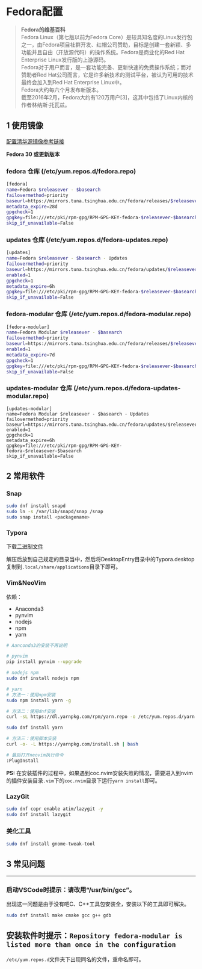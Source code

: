 # Fedora配置

> **Fedora的维基百科**  
> Fedora Linux（第七版以前为Fedora Core）是较具知名度的Linux发行包之一，由Fedora项目社群开发、红帽公司赞助，目标是创建一套新颖、多功能并且自由（开放源代码）的操作系统。Fedora是商业化的Red Hat Enterprise Linux发行版的上游源码。  
> Fedora对于用户而言，是一套功能完备、更新快速的免费操作系统；而对赞助者Red Hat公司而言，它是许多新技术的测试平台，被认为可用的技术最终会加入到Red Hat Enterprise Linux中。  
> Fedora大约每六个月发布新版本。  
> 截至2016年2月，Fedora大约有120万用户[3]，这其中包括了Linux内核的作者林纳斯·托瓦兹。

## 1 使用镜像

[配置清华源镜像参考链接](https://mirrors.tuna.tsinghua.edu.cn/help/fedora/)

**Fedora 30 或更新版本**

### fedora 仓库 (/etc/yum.repos.d/fedora.repo)

```bash
[fedora]
name=Fedora $releasever - $basearch
failovermethod=priority
baseurl=https://mirrors.tuna.tsinghua.edu.cn/fedora/releases/$releasever/Everything/$basearch/os/
metadata_expire=28d
gpgcheck=1
gpgkey=file:///etc/pki/rpm-gpg/RPM-GPG-KEY-fedora-$releasever-$basearch
skip_if_unavailable=False
```

### updates 仓库 (/etc/yum.repos.d/fedora-updates.repo)

```bash
[updates]
name=Fedora $releasever - $basearch - Updates
failovermethod=priority
baseurl=https://mirrors.tuna.tsinghua.edu.cn/fedora/updates/$releasever/Everything/$basearch/
enabled=1
gpgcheck=1
metadata_expire=6h
gpgkey=file:///etc/pki/rpm-gpg/RPM-GPG-KEY-fedora-$releasever-$basearch
skip_if_unavailable=False
```

### fedora-modular 仓库 (/etc/yum.repos.d/fedora-modular.repo)

```bash
[fedora-modular]
name=Fedora Modular $releasever - $basearch
failovermethod=priority
baseurl=https://mirrors.tuna.tsinghua.edu.cn/fedora/releases/$releasever/Modular/$basearch/os/
enabled=1
metadata_expire=7d
gpgcheck=1
gpgkey=file:///etc/pki/rpm-gpg/RPM-GPG-KEY-fedora-$releasever-$basearch
skip_if_unavailable=False
```

### updates-modular 仓库 (/etc/yum.repos.d/fedora-updates-modular.repo)

```
[updates-modular]
name=Fedora Modular $releasever - $basearch - Updates
failovermethod=priority
baseurl=https://mirrors.tuna.tsinghua.edu.cn/fedora/updates/$releasever/Modular/$basearch/
enabled=1
gpgcheck=1
metadata_expire=6h
gpgkey=file:///etc/pki/rpm-gpg/RPM-GPG-KEY-fedora-$releasever-$basearch
skip_if_unavailable=False
```

## 2 常用软件

### Snap

```bash
sudo dnf install snapd
sudo ln -s /var/lib/snapd/snap /snap
sudo snap install <packagename>
```

### Typora

下载[二进制文件](https://typora.io/linux/Typora-linux-x64.tar.gz)

解压后放到自己规定的目录当中，然后将DesktopEntry目录中的Typora.desktop复制到`.local/share/applications`目录下即可。

### Vim&NeoVim

依赖：
- Anaconda3
- pynvim
- nodejs
- npm
- yarn

```bash
# Aanconda3的安装不再说明

# pynvim
pip install pynvim --upgrade 

# nodejs npm
sudo dnf install nodejs npm

# yarn
# 方法一：使用npm安装
sudo npm install yarn -g

# 方法二：使用dnf安装
curl -sL https://dl.yarnpkg.com/rpm/yarn.repo -o /etc/yum.repos.d/yarn.repo

sudo dnf install yarn 

# 方法三：使用脚本安装
curl -o- -L https://yarnpkg.com/install.sh | bash

# 最后打开neovim执行命令
:PlugInstall
```

**PS:** 在安装插件的过程中，如果遇到coc.nvim安装失败的情况，需要进入到nvim的插件安装目录`.vim`下的`coc.nvim`目录下运行`yarn install`即可。

### LazyGit

```bash
sudo dnf copr enable atim/lazygit -y
sudo dnf install lazygit
```

### 美化工具

```bash
sudo dnf install gnome-tweak-tool
```

## 3 常见问题

----

### 启动VSCode时提示：请改用“/usr/bin/gcc”。

出现这一问题是由于没有吧C、C++工具包安装全，安装以下的工具即可解决。

```bash
sudo dnf install make cmake gcc g++ gdb
```
## 安装软件时提示：`Repository fedora-modular is listed more than once in the configuration`

`/etc/yum.repos.d`文件夹下出现同名的文件，重命名即可。